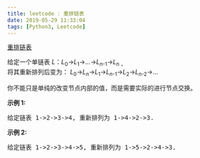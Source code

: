 ```yaml
---
title: leetcode : 重排链表
date: 2019-05-29 11:33:04
tags: [Python3, Leetcode]
---
```


[重排链表](https://leetcode-cn.com/problems/reorder-list/)

<p>给定一个单链表&nbsp;<em>L</em>：<em>L</em><sub>0</sub>&rarr;<em>L</em><sub>1</sub>&rarr;&hellip;&rarr;<em>L</em><sub><em>n</em>-1</sub>&rarr;<em>L</em><sub>n ，</sub><br>
将其重新排列后变为： <em>L</em><sub>0</sub>&rarr;<em>L</em><sub><em>n</em></sub>&rarr;<em>L</em><sub>1</sub>&rarr;<em>L</em><sub><em>n</em>-1</sub>&rarr;<em>L</em><sub>2</sub>&rarr;<em>L</em><sub><em>n</em>-2</sub>&rarr;&hellip;</p>

<!-- more -->

<p>你不能只是单纯的改变节点内部的值，而是需要实际的进行节点交换。</p>

<p><strong>示例&nbsp;1:</strong></p>

<pre>给定链表 1-&gt;2-&gt;3-&gt;4, 重新排列为 1-&gt;4-&gt;2-&gt;3.</pre>

<p><strong>示例 2:</strong></p>

<pre>给定链表 1-&gt;2-&gt;3-&gt;4-&gt;5, 重新排列为 1-&gt;5-&gt;2-&gt;4-&gt;3.</pre>
